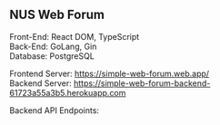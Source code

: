 ## NUS Web Forum

Front-End: React DOM, TypeScript  
Back-End: GoLang, Gin  
Database: PostgreSQL

Frontend Server: https://simple-web-forum.web.app/  
Backend Server: https://simple-web-forum-backend-61723a55a3b5.herokuapp.com

Backend API Endpoints:
